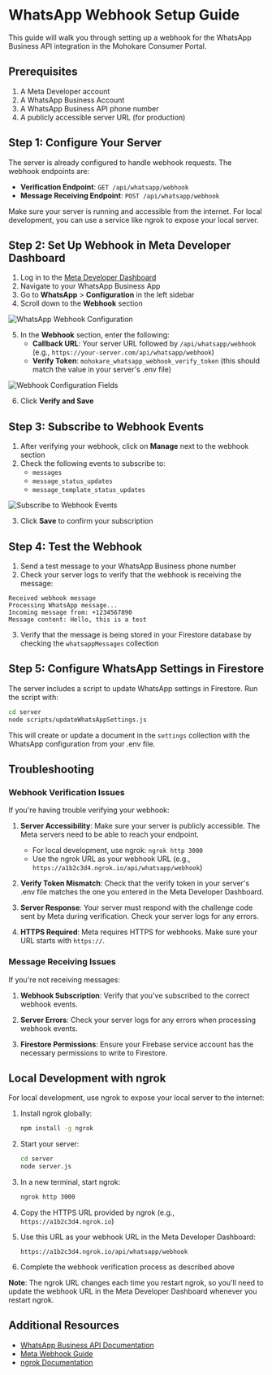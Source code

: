 # WhatsApp Webhook Setup Guide

This guide will walk you through setting up a webhook for the WhatsApp Business API integration in the Mohokare Consumer Portal.

## Prerequisites

1. A Meta Developer account
2. A WhatsApp Business Account
3. A WhatsApp Business API phone number
4. A publicly accessible server URL (for production)

## Step 1: Configure Your Server

The server is already configured to handle webhook requests. The webhook endpoints are:

- **Verification Endpoint**: `GET /api/whatsapp/webhook`
- **Message Receiving Endpoint**: `POST /api/whatsapp/webhook`

Make sure your server is running and accessible from the internet. For local development, you can use a service like ngrok to expose your local server.

## Step 2: Set Up Webhook in Meta Developer Dashboard

1. Log in to the [Meta Developer Dashboard](https://developers.facebook.com/)
2. Navigate to your WhatsApp Business App
3. Go to **WhatsApp** > **Configuration** in the left sidebar
4. Scroll down to the **Webhook** section

![WhatsApp Webhook Configuration](https://i.imgur.com/example1.png)

5. In the **Webhook** section, enter the following:
   - **Callback URL**: Your server URL followed by `/api/whatsapp/webhook` (e.g., `https://your-server.com/api/whatsapp/webhook`)
   - **Verify Token**: `mohokare_whatsapp_webhook_verify_token` (this should match the value in your server's .env file)

![Webhook Configuration Fields](https://i.imgur.com/example2.png)

6. Click **Verify and Save**

## Step 3: Subscribe to Webhook Events

1. After verifying your webhook, click on **Manage** next to the webhook section
2. Check the following events to subscribe to:
   - `messages`
   - `message_status_updates`
   - `message_template_status_updates`

![Subscribe to Webhook Events](https://i.imgur.com/example3.png)

3. Click **Save** to confirm your subscription

## Step 4: Test the Webhook

1. Send a test message to your WhatsApp Business phone number
2. Check your server logs to verify that the webhook is receiving the message:

```
Received webhook message
Processing WhatsApp message...
Incoming message from: +1234567890
Message content: Hello, this is a test
```

3. Verify that the message is being stored in your Firestore database by checking the `whatsappMessages` collection

## Step 5: Configure WhatsApp Settings in Firestore

The server includes a script to update WhatsApp settings in Firestore. Run the script with:

```bash
cd server
node scripts/updateWhatsAppSettings.js
```

This will create or update a document in the `settings` collection with the WhatsApp configuration from your .env file.

## Troubleshooting

### Webhook Verification Issues

If you're having trouble verifying your webhook:

1. **Server Accessibility**: Make sure your server is publicly accessible. The Meta servers need to be able to reach your endpoint.
   - For local development, use ngrok: `ngrok http 3000`
   - Use the ngrok URL as your webhook URL (e.g., `https://a1b2c3d4.ngrok.io/api/whatsapp/webhook`)

2. **Verify Token Mismatch**: Check that the verify token in your server's .env file matches the one you entered in the Meta Developer Dashboard.

3. **Server Response**: Your server must respond with the challenge code sent by Meta during verification. Check your server logs for any errors.

4. **HTTPS Required**: Meta requires HTTPS for webhooks. Make sure your URL starts with `https://`.

### Message Receiving Issues

If you're not receiving messages:

1. **Webhook Subscription**: Verify that you've subscribed to the correct webhook events.

2. **Server Errors**: Check your server logs for any errors when processing webhook events.

3. **Firestore Permissions**: Ensure your Firebase service account has the necessary permissions to write to Firestore.

## Local Development with ngrok

For local development, use ngrok to expose your local server to the internet:

1. Install ngrok globally:
   ```bash
   npm install -g ngrok
   ```

2. Start your server:
   ```bash
   cd server
   node server.js
   ```

3. In a new terminal, start ngrok:
   ```bash
   ngrok http 3000
   ```

4. Copy the HTTPS URL provided by ngrok (e.g., `https://a1b2c3d4.ngrok.io`)

5. Use this URL as your webhook URL in the Meta Developer Dashboard:
   ```
   https://a1b2c3d4.ngrok.io/api/whatsapp/webhook
   ```

6. Complete the webhook verification process as described above

**Note**: The ngrok URL changes each time you restart ngrok, so you'll need to update the webhook URL in the Meta Developer Dashboard whenever you restart ngrok.

## Additional Resources

- [WhatsApp Business API Documentation](https://developers.facebook.com/docs/whatsapp/api/webhooks)
- [Meta Webhook Guide](https://developers.facebook.com/docs/graph-api/webhooks/getting-started)
- [ngrok Documentation](https://ngrok.com/docs)

